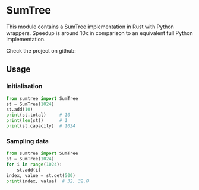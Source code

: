 # SumTree
This module contains a SumTree implementation in Rust with Python wrappers.
Speedup is around 10x in comparison to an equivalent full Python implementation.

Check the project on github: 

## Usage
### Initialisation
```python
from sumtree import SumTree
st = SumTree(1024)
st.add(10)
print(st.total)     # 10
print(len(st))      # 1
print(st.capacity)  # 1024
```

### Sampling data
```python
from sumtree import SumTree
st = SumTree(1024)
for i in range(1024):
    st.add(i)
index, value = st.get(500)
print(index, value)  # 32, 32.0
```
